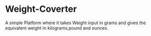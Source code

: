 # Weight-Coverter

A simple Platform where it takes Weight input in grams and gives the equivalent weight in kilograms,pound and ounces.
